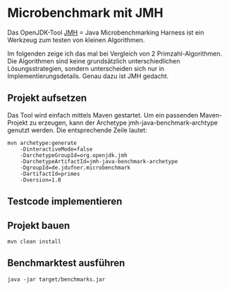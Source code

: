 # Microbenchmark mit JMH

Das OpenJDK-Tool [JMH](http://openjdk.java.net/projects/code-tools/jmh/) 
= Java Microbenchmarking Harness ist ein Werkzeug zum testen von kleinen 
Algorithmen.

Im folgenden zeige ich das mal bei Vergleich von 2 Primzahl-Algorithmen. Die
Algorithmen sind keine grundsätzlich unterschiedlichen Lösungsstrategien, 
sondern unterscheiden sich nur in Implementierungsdetails. Genau dazu ist
JMH gedacht.

## Projekt aufsetzen

Das Tool wird einfach mittels Maven gestartet. Um ein passenden Maven-Projekt
zu erzeugen, kann der Archetype jmh-java-benchmark-archtype genutzt werden.
Die entsprechende Zeile lautet:

````
mvn archetype:generate 
    -DinteractiveMode=false 
    -DarchetypeGroupId=org.openjdk.jmh 
    -DarchetypeArtifactId=jmh-java-benchmark-archetype 
    -DgroupId=de.jdufner.microbenchmark 
    -DartifactId=primes 
    -Dversion=1.0
````

## Testcode implementieren


## Projekt bauen

````
mvn clean install
````

## Benchmarktest ausführen

````
java -jar target/benchmarks.jar
````

